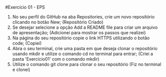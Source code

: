 #Exercício 01 - EPS 

1. No seu perfil do GitHub na aba Repositories, crie um novo repositório clicando no botão New; (Repositório Criado)
2. Se desejar selecione a opção Add a README file para criar um arquivo de apresentação; (Adicionei para mostrar os passos que realizei)
3. Na página do seu repositório copie o link HTTPS utilizando o botão code; (Copiei)
4. Abra o seu terminal, crie uma pasta em que deseja clonar o repositório usando mkdir e utilize o comando cd no terminal para entrar; (Criei a pasta 'Exercício01' com o comando mkdir)
5. Utilize o comando git clone para clonar o seu repositório (Fiz no terminal e clonei)
